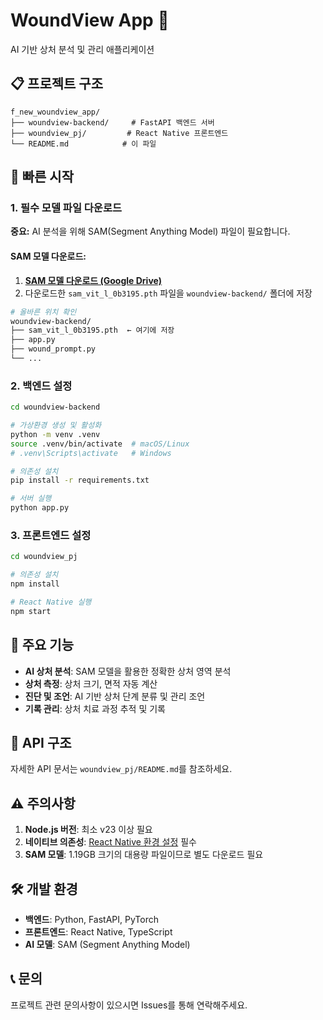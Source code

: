# WoundView App 🏥

AI 기반 상처 분석 및 관리 애플리케이션

## 📋 프로젝트 구조

```
f_new_woundview_app/
├── woundview-backend/     # FastAPI 백엔드 서버
├── woundview_pj/         # React Native 프론트엔드
└── README.md            # 이 파일
```

## 🚀 빠른 시작

### 1. 필수 모델 파일 다운로드

**중요:** AI 분석을 위해 SAM(Segment Anything Model) 파일이 필요합니다.

#### SAM 모델 다운로드:
1. **[SAM 모델 다운로드 (Google Drive)](https://drive.google.com/file/d/1mSDSxE5y0lsdnPO9bkr-TDOl8XQ7R0g_/view?usp=drive_link)**
2. 다운로드한 `sam_vit_l_0b3195.pth` 파일을 `woundview-backend/` 폴더에 저장

```bash
# 올바른 위치 확인
woundview-backend/
├── sam_vit_l_0b3195.pth  ← 여기에 저장
├── app.py
├── wound_prompt.py
└── ...
```

### 2. 백엔드 설정

```bash
cd woundview-backend

# 가상환경 생성 및 활성화
python -m venv .venv
source .venv/bin/activate  # macOS/Linux
# .venv\Scripts\activate   # Windows

# 의존성 설치
pip install -r requirements.txt

# 서버 실행
python app.py
```

### 3. 프론트엔드 설정

```bash
cd woundview_pj

# 의존성 설치
npm install

# React Native 실행
npm start
```

## 🔧 주요 기능

- **AI 상처 분석**: SAM 모델을 활용한 정확한 상처 영역 분석
- **상처 측정**: 상처 크기, 면적 자동 계산
- **진단 및 조언**: AI 기반 상처 단계 분류 및 관리 조언
- **기록 관리**: 상처 치료 과정 추적 및 기록

## 📱 API 구조

자세한 API 문서는 `woundview_pj/README.md`를 참조하세요.

## ⚠️ 주의사항

1. **Node.js 버전**: 최소 v23 이상 필요
2. **네이티브 의존성**: [React Native 환경 설정](https://reactnative.dev/docs/environment-setup#installing-dependencies) 필수
3. **SAM 모델**: 1.19GB 크기의 대용량 파일이므로 별도 다운로드 필요

## 🛠️ 개발 환경

- **백엔드**: Python, FastAPI, PyTorch
- **프론트엔드**: React Native, TypeScript
- **AI 모델**: SAM (Segment Anything Model)

## 📞 문의

프로젝트 관련 문의사항이 있으시면 Issues를 통해 연락해주세요.
